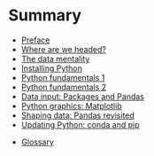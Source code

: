 # Summary

* [Preface](README.md)
* [Where are we headed?](intro.md)
* [The data mentality](data-mentality.md) 
* [Installing Python](installing-python.md)
* [Python fundamentals 1](py-fun1.md) 
* [Python fundamentals 2](py-fun2.md)  
* [Data input: Packages and Pandas](pandas-intro.md)
* [Python graphics: Matplotlib](graphs1.md)
* [Shaping data:  Pandas revisited](pandas-munging.md)
* [Updating Python: conda and pip](conda-pip.md)

<!--
* [Emerging market indicators](emerging.md)
* [Business cycle indicators](indicators.md)
* [Describing data 1:  Distributions of things](random.md)
* [Other cool stuff](other.md)
--> 

* [Glossary](glossary.md)
